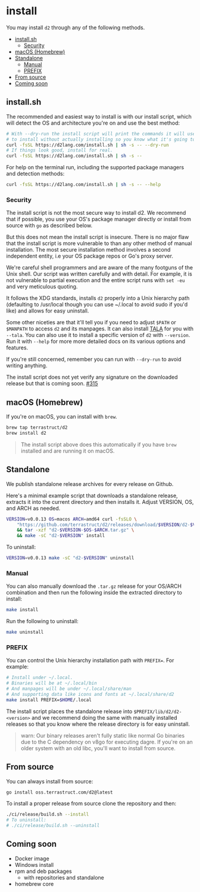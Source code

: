 # install

You may install `d2` through any of the following methods.

<!-- toc -->
- <a href="#installsh" id="toc-installsh">install.sh</a>
  - <a href="#security" id="toc-security">Security</a>
- <a href="#macos-homebrew" id="toc-macos-homebrew">macOS (Homebrew)</a>
- <a href="#standalone" id="toc-standalone">Standalone</a>
  - <a href="#manual" id="toc-manual">Manual</a>
  - <a href="#prefix" id="toc-prefix">PREFIX</a>
- <a href="#from-source" id="toc-from-source">From source</a>
- <a href="#coming-soon" id="toc-coming-soon">Coming soon</a>

## install.sh

The recommended and easiest way to install is with our install script, which will detect
the OS and architecture you're on and use the best method:

```sh
# With --dry-run the install script will print the commands it will use
# to install without actually installing so you know what it's going to do.
curl -fsSL https://d2lang.com/install.sh | sh -s -- --dry-run
# If things look good, install for real.
curl -fsSL https://d2lang.com/install.sh | sh -s --
```

For help on the terminal run, including the supported package managers and detection
methods:

```sh
curl -fsSL https://d2lang.com/install.sh | sh -s -- --help
```

### Security

The install script is not the most secure way to install d2. We recommend that if
possible, you use your OS's package manager directly or install from source with `go` as
described below.

But this does not mean the install script is insecure. There is no major flaw that
the install script is more vulnerable to than any other method of manual installation.
The most secure installation method involves a second independent entity, i.e your OS
package repos or Go's proxy server.

We're careful shell programmers and are aware of the many footguns of the Unix shell. Our
script was written carefully and with detail. For example, it is not vulnerable to partial
execution and the entire script runs with `set -eu` and very meticulous quoting.

It follows the XDG standards, installs `d2` properly into a Unix hierarchy path (defaulting
to /usr/local though you can use ~/.local to avoid sudo if you'd like) and allows for easy
uninstall.

Some other niceties are that it'll tell you if you need to adjust `$PATH` or `$MANPATH` to
access `d2` and its manpages. It can also install
[TALA](https://github.com/terrastruct/tala) for you with `--tala`. You can also use it to
install a specific version of `d2` with `--version`. Run it with `--help` for more more
detailed docs on its various options and features.

If you're still concerned, remember you can run with `--dry-run` to avoid writing anything.

The install script does not yet verify any signature on the downloaded release
but that is coming soon. [#315](https://github.com/terrastruct/d2/issues/315)

## macOS (Homebrew)

If you're on macOS, you can install with `brew`.

```sh
brew tap terrastruct/d2
brew install d2
```

> The install script above does this automatically if you have `brew` installed and
> are running it on macOS.

## Standalone

We publish standalone release archives for every release on Github.

Here's a minimal example script that downloads a standalone release, extracts it into the
current directory and then installs it.
Adjust VERSION, OS, and ARCH as needed.

```sh
VERSION=v0.0.13 OS=macos ARCH=amd64 curl -fsSLO \
    "https://github.com/terrastruct/d2/releases/download/$VERSION/d2-$VERSION-$OS-$ARCH.tar.gz" \
    && tar -xzf "d2-$VERSION-$OS-$ARCH.tar.gz" \
    && make -sC "d2-$VERSION" install
```

To uninstall:

```sh
VERSION=v0.0.13 make -sC "d2-$VERSION" uninstall
```

### Manual

You can also manually download the `.tar.gz` release for your OS/ARCH combination and then
run the following inside the extracted directory to install:

```sh
make install
```

Run the following to uninstall:

```sh
make uninstall
```

### PREFIX

You can control the Unix hierarchy installation path with `PREFIX=`. For example:

```sh
# Install under ~/.local.
# Binaries will be at ~/.local/bin
# And manpages will be under ~/.local/share/man
# And supporting data like icons and fonts at ~/.local/share/d2
make install PREFIX=$HOME/.local
```

The install script places the standalone release into `$PREFIX/lib/d2/d2-<version>`
and we recommend doing the same with manually installed releases so that you
know where the release directory is for easy uninstall.

> warn: Our binary releases aren't fully static like normal Go binaries due to the C
> dependency on v8go for executing dagre. If you're on an older system with an old
> libc, you'll want to install from source.

## From source

You can always install from source:

```sh
go install oss.terrastruct.com/d2@latest
```

To install a proper release from source clone the repository and then:

```sh
./ci/release/build.sh --install
# To uninstall:
# ./ci/release/build.sh --uninstall
```

## Coming soon

- Docker image
- Windows install
- rpm and deb packages
    - with repositories and standalone
- homebrew core
